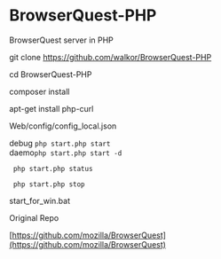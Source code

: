 # BrowserQuest-PHP
BrowserQuest server in PHP


git clone https://github.com/walkor/BrowserQuest-PHP

cd BrowserQuest-PHP

composer install 

apt-get install php-curl

Web/config/config_local.json 


debug ```php start.php start``` <br>
daemo```php start.php start -d```  <br>

``` php start.php status```   <br>

``` php start.php stop```  <br>


start_for_win.bat


Original Repo

[https://github.com/mozilla/BrowserQuest](https://github.com/mozilla/BrowserQuest)
